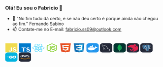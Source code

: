### Olá! Eu sou o Fabricio 👋

- 💭 "No fim tudo dá certo, e se não deu certo é porque ainda não chegou ao fim."  Fernando Sabino
- 📫 Contate-me no E-mail: fabricio.ss09@outlook.com 

<div style="display: inline_block"><br>
  <img align="center" alt="Js" height="30" width="40" src="https://raw.githubusercontent.com/devicons/devicon/master/icons/javascript/javascript-plain.svg">
  <img align="center" alt="Ts" height="30" width="40" src="https://raw.githubusercontent.com/devicons/devicon/master/icons/typescript/typescript-plain.svg">
  <img align="center" alt="React" height="30" width="40" src="https://raw.githubusercontent.com/devicons/devicon/master/icons/react/react-original.svg">
  <img align="center" alt="React" height="30" width="40" src="https://raw.githubusercontent.com/devicons/devicon/master/icons/nodejs/nodejs-original.svg"> 
  <img align="center" alt="HTML" height="30" width="40" src="https://raw.githubusercontent.com/devicons/devicon/master/icons/html5/html5-original.svg">
  <img align="center" alt="CSS" height="30" width="40" src="https://raw.githubusercontent.com/devicons/devicon/master/icons/css3/css3-original.svg">
  <img align="center" alt="CSS" height="30" width="40" src="https://github.com/tandpfun/skill-icons/blob/main/icons/Docker.svg">
  <img align="center" alt="CSS" height="30" width="40" src="https://github.com/tandpfun/skill-icons/blob/main/icons/MySQL-Dark.svg">
  <img align="center" alt="CSS" height="30" width="40" src="https://github.com/tandpfun/skill-icons/blob/main/icons/MongoDB.svg">
  <img align="center" alt="CSS" height="30" width="40" src="https://github.com/tandpfun/skill-icons/blob/main/icons/NestJS-Dark.svg">
  <img align="center" alt="CSS" height="30" width="40" src="https://github.com/tandpfun/skill-icons/blob/main/icons/PostgreSQL-Dark.svg">
  <img align="center" alt="CSS" height="30" width="40" src="https://github.com/tandpfun/skill-icons/blob/main/icons/GoLang.svg">
  <img align="center" alt="CSS" height="30" width="40" src="https://github.com/tandpfun/skill-icons/blob/main/icons/AWS-Dark.svg">
</div>
